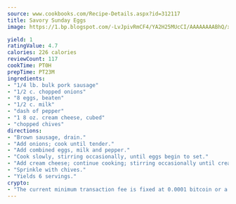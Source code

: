 ```yaml
---
source: www.cookbooks.com/Recipe-Details.aspx?id=312117
title: Savory Sunday Eggs
image: https://1.bp.blogspot.com/-LvJpivRmCF4/YA2H25MUcCI/AAAAAAAABhQ/xgndXuMf7Zopp5S4RExCblnSp5YGujfSQCLcBGAsYHQ/s320/8.png

yield: 1
ratingValue: 4.7
calories: 226 calories
reviewCount: 117
cookTime: PT0H
prepTime: PT23M
ingredients:
- "1/4 lb. bulk pork sausage"
- "1/2 c. chopped onions"
- "8 eggs, beaten"
- "1/2 c. milk"
- "dash of pepper"
- "1 8 oz. cream cheese, cubed"
- "chopped chives"
directions:
- "Brown sausage, drain."
- "Add onions; cook until tender."
- "Add combined eggs, milk and pepper."
- "Cook slowly, stirring occasionally, until eggs begin to set."
- "Add cream cheese; continue cooking; stirring occasionally until cream cheese is melted and eggs are set."
- "Sprinkle with chives."
- "Yields 6 servings."
crypto:
- "The current minimum transaction fee is fixed at 0.0001 bitcoin or a tenth of a millibitcoin per kilobyte, recently decreased from one millibitcoin."
---
```

